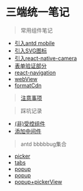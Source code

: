 # 三端统一笔记

> 常用组件笔记
- [引入antd mobile](./components/antd.md)
- [引入SVG图标](./components/svg.md)
- [引入react-native-camera](./components/camera.md)
- [表单验证部分](./components/validateFields.md)
- [react-navigation](./components/navigation.md)
- [webView](./components/webView.md)
- [formatCdn](./components/formatCdn.md)
> [注意事项](./note/other.md)

> 踩坑记录
- [(非)受控组件](./note/controlled.md)
- [添加中间件](./note/middleware.md)
> antd bbbbbug集合
- [picker](./antdbugs/picker.md)
- [tabs](./antdbugs/tabs.md)
- [popup](./antdbugs/popup.md)
- [popup](./antdbugs/swipeaction.md)
- [popup+pickerView](./antdbugs/pickerView.md)